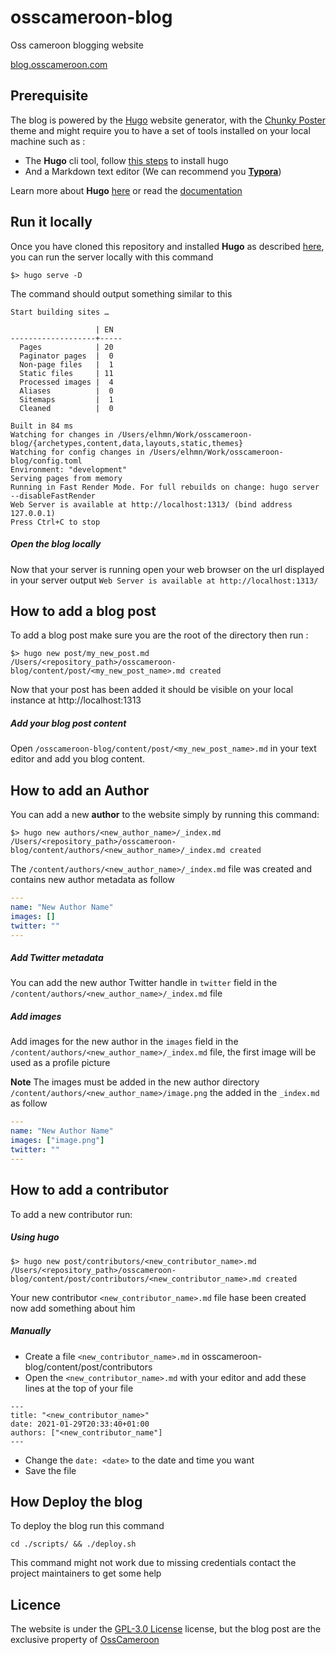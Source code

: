 # osscameroon-blog

Oss cameroon blogging website

[blog.osscameroon.com](https://blog.osscameroon.com)



## Prerequisite

The blog is powered by the [Hugo](https://gohugo.io/) website generator, with the [Chunky Poster](https://github.com/puresyntax71/hugo-theme-chunky-poster) theme and might require you to have a set of tools installed on your local machine such as :

* The **Hugo** cli tool, follow [this steps](https://gohugo.io/getting-started/installing) to install hugo
* And a Markdown text editor (We can recommend you [**Typora**](https://typora.io/))

Learn more about **Hugo** [here](https://www.youtube.com/watch?v=qtIqKaDlqXo&list=PLLAZ4kZ9dFpOnyRlyS-liKL5ReHDcj4G3&ab_channel=MikeDane) or read the [documentation](https://gohugo.io/getting-started/quick-start/)




## Run it locally

Once you have cloned this repository and installed **Hugo** as described [here](https://gohugo.io/getting-started/installing/), you can run the server locally with this command

```shell
$> hugo serve -D
```

The command should output something similar to this

```
Start building sites …

                   | EN
-------------------+-----
  Pages            | 20
  Paginator pages  |  0
  Non-page files   |  1
  Static files     | 11
  Processed images |  4
  Aliases          |  0
  Sitemaps         |  1
  Cleaned          |  0

Built in 84 ms
Watching for changes in /Users/elhmn/Work/osscameroon-blog/{archetypes,content,data,layouts,static,themes}
Watching for config changes in /Users/elhmn/Work/osscameroon-blog/config.toml
Environment: "development"
Serving pages from memory
Running in Fast Render Mode. For full rebuilds on change: hugo server --disableFastRender
Web Server is available at http://localhost:1313/ (bind address 127.0.0.1)
Press Ctrl+C to stop
```



##### Open the blog locally

Now that your server is running open your web browser on the url displayed in your server output `Web Server is available at http://localhost:1313/ `



## How to add a blog post

To add a blog post make sure you are the root of the directory then run :

```shell
$> hugo new post/my_new_post.md
/Users/<repository_path>/osscameroon-blog/content/post/<my_new_post_name>.md created		
```

Now that your post has been added it should be visible on your local instance at http://localhost:1313



##### Add your blog post content

 Open `/osscameroon-blog/content/post/<my_new_post_name>.md` in your text editor and add you blog content.



## How to add an Author

You can add a new **author** to the website simply by running this command:

```shell
$> hugo new authors/<new_author_name>/_index.md
/Users/<repository_path>/osscameroon-blog/content/authors/<new_author_name>/_index.md created
```



The `/content/authors/<new_author_name>/_index.md` file was created and contains new author metadata as follow

```yaml
---
name: "New Author Name"
images: []
twitter: ""
---
```



##### Add Twitter metadata

You can add the new author Twitter handle in `twitter` field in the `/content/authors/<new_author_name>/_index.md` file 



##### Add images

Add images for the new author in the `images` field in the `/content/authors/<new_author_name>/_index.md` file, the first image will be used as a profile picture

**Note** The images must be added in the new author directory `/content/authors/<new_author_name>/image.png` the added in the `_index.md` as follow

```yaml
---
name: "New Author Name"
images: ["image.png"]
twitter: ""
---
```



## How to add a contributor

To add a new contributor run:

##### Using hugo

```shell
$> hugo new post/contributors/<new_contributor_name>.md
/Users/<repository_path>/osscameroon-blog/content/post/contributors/<new_contributor_name>.md created
```


Your new contributor `<new_contributor_name>.md` file hase been created now add something about him


##### Manually

* Create a file `<new_contributor_name>.md` in osscameroon-blog/content/post/contributors
* Open the `<new_contributor_name>.md` with your editor and add these lines at the top of your file
```
---
title: "<new_contributor_name>"
date: 2021-01-29T20:33:40+01:00
authors: ["<new_contributor_name"]
---
```
* Change the `date: <date>` to the date and time you want
* Save the file


## How Deploy the blog

To deploy the blog run this command

```shell
cd ./scripts/ && ./deploy.sh
```



This command might not work due to missing credentials contact the project maintainers to get some help



## Licence

The website is under the  [GPL-3.0 License](https://github.com/osscameroon/osscameroon-blog/blob/main/LICENSE) license, but the blog post are the exclusive property of [OssCameroon](https://osscameroon.com)
